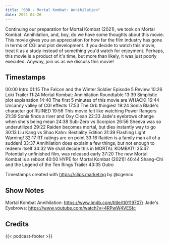 ```yaml
---
title: "038 - Mortal Kombat: Annihilation"
date: 2021-04-26
---
```

Continuing our preparation for Mortal Kombat (2021), we took on Mortal Kombat: Annihilation, and, boy, do we have some thoughts about this movie. This movie gives you an appreciation for how far the film industry has gone in terms of CGI and plot development. If you decide to watch this movie, treat it as a study instead of something you'd watch for enjoyment. Perhaps, this movie is a product of it's time, but more than likely, it was just poorly executed. Anyway, join us as we discuss this movie!
<!--more-->

## Timestamps
00:00 Intro
01:15 The Falcon and the Winter Soldier Episode 5 Review
10:26 Loki Trailer
11:24 Mortal Kombat: Annihilation Roundtable
13:39 Simplistic plot explanation
14:40 The first 5 minutes of this movie are WHACK!
16:44 Uncanny valley of CGI effects
17:53 The Orb thingies!
19:24 Sonia Blade's character got RUINED
19:56 This movie felt like watching Power Rangers
21:39 Sonia finds a river and Oxy Clean
22:33 Jade's eyebrows change when she's being mean
24:38 Sub-Zero vs Scorpion
26:56 Sheeva was so underutilized
29:22 Raiden becomes mortal, but dies instantly way to go
30:13 Liu Kang vs Shao Kahn: Bestiality Edition
31:39 Flashing Light Warning!
32:17 RT ratings are on point
33:16 Raiden is a family man all of a sudden!
33:37 Annihilation does explain a few things, but not enough to redeem itself
34:32 We shall decide this in MORTAL KOMBAT!!
35:47 Potentially unfinished film, was released early
37:20 The new Mortal Kombat is a reboot
40:00 HYPE for Mortal Kombat (2021)!
40:44 Shang-Chi and the Legend of the Ten Rings Trailer
43:35 Outro

Timestamps created with https://clips.marketing by @cgenco

## Show Notes
Mortal Kombat Annihilation: https://www.imdb.com/title/tt0119707/
Jade's Eyebrows: https://www.youtube.com/watch?v=4RPwW4VESfc

## Credits
{{< podcast-footer >}}
